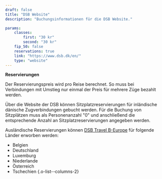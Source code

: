 ```yaml
---
draft: false
title: "DSB Website"
description: "Buchungsinformationen für die DSB Website."

params:
    classes:
        first: "30 kr"
        second: "30 kr"
    fip_50: false
    reservations: true
    link: "https://www.dsb.dk/en/"
    type: "website"
---
```


**Reservierungen**

Der Reservierungspreis wird pro Reise berechnet. So muss bei Verbindungen mit Umstieg nur einmal der Preis für mehrere Züge bezahlt werden.

Über die Website der DSB können Sitzplatzreservierungen für inländische dänische Zugverbindungen gebucht werden. Für die Buchung von Sitzplätzen muss als Personenanzahl "0" und anschließend die entsprechende Anzahl an Sitzplatzreservierungen angegeben werden.

Ausländische Reservierungen können [DSB Travel B-Europe](https://travel.b-europe.com/dsb-rail/en/reservation-only) für folgende Länder erworben werden:

- Belgien
- Deutschland
- Luxemburg
- Niederlande
- Österreich
- Tschechien
{.o-list--columns-2}
